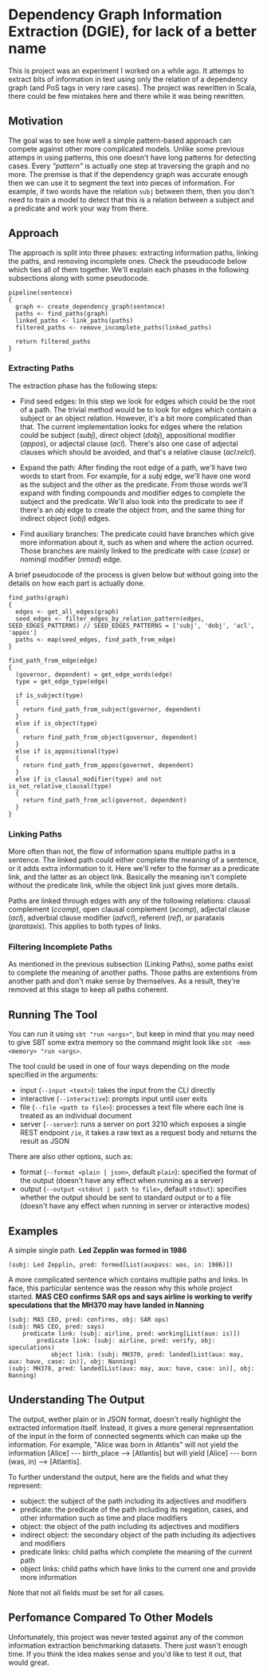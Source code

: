 # Dependency Graph Information Extraction (DGIE), for lack of a better name
This is project was an experiment I worked on a while ago. It attemps to extract bits of information in text using only the relation of a dependency graph (and PoS tags in very rare cases). The project was rewritten in Scala, there could be few mistakes here and there while it was being rewritten.

## Motivation
The goal was to see how well a simple pattern-based approach can compete against other more complicated models. Unlike some previous attemps in using patterns, this one doesn't have long patterns for detecting cases. Every *"pattern"* is actually one step at traversing the graph and no more. The premise is that if the dependency graph was accurate enough then we can use it to segment the text into pieces of information. For example, if two words have the relation `subj` between them, then you don't need to train a model to detect that this is a relation between a subject and a predicate and work your way from there.

## Approach
The approach is split into three phases: extracting information paths, linking the paths, and removing incomplete ones. Check the pseudocode below which ties all of them together. We'll explain each phases in the following subsections along with some pseudocode.

```
pipeline(sentence)
{
  graph <- create_dependency_graph(sentence)
  paths <- find_paths(graph)
  linked_paths <- link_paths(paths)
  filtered_paths <- remove_incomplete_paths(linked_paths)
  
  return filtered_paths
}
```

### Extracting Paths
The extraction phase has the following steps:
* Find seed edges: In this step we look for edges which could be the root of a path. The trivial method would be to look for edges which contain a subject or an object relation. However, it's a bit more complicated than that. The current implementation looks for edges where the relation could be subject (*subj*), direct object (*dobj*), appositional modifier (*appos*), or adjectal clause (*acl*). There's also one case of adjectal clauses which should be avoided, and that's a relative clause (*acl:relcl*).

* Expand the path: After finding the root edge of a path, we'll have two words to start from. For example, for a *subj* edge, we'll have one word as the subject and the other as the predicate. From those words we'll expand with finding compounds and modifier edges to complete the subject and the predicate. We'll also look into the predicate to see if there's an *obj* edge to create the object from, and the same thing for indirect object (*iobj*) edges.

* Find auxiliary branches: The predicate could have branches which give more information about it, such as when and where the action ocurred. Those branches are mainly linked to the predicate with case (*case*) or nominql modifier (*nmod*) edge.

A brief pseudocode of the process is given below but without going into the details on how each part is actually done.
```
find_paths(graph)
{
  edges <- get_all_edges(graph)
  seed_edges <- filter_edges_by_relation_pattern(edges, SEED_EDGES_PATTERNS) // SEED_EDGES_PATTERNS = ['subj', 'dobj', 'acl', 'appos']
  paths <- map(seed_edges, find_path_from_edge)
}

find_path_from_edge(edge)
{
  (governor, dependent) = get_edge_words(edge)
  type = get_edge_type(edge)
  
  if is_subject(type)
  {
    return find_path_from_subject(governor, dependent)
  }
  else if is_object(type)
  {
    return find_path_from_object(governor, dependent)
  }
  else if is_appositional(type)
  {
    return find_path_from_appos(governot, dependent)
  }
  else if is_clausal_modifier(type) and not is_not_relative_clausal(type)
  {
    return find_path_from_acl(governot, dependent)
  }
}
```

### Linking Paths
More often than not, the flow of information spans multiple paths in a sentence. The linked path could either complete the meaning of a sentence, or it adds extra information to it. Here we'll refer to the former as a predicate link, and the latter as an object link. Basically the meaning isn't complete without the predicate link, while the object link just gives more details.

Paths are linked through edges with any of the following relations: clausal complement (*ccomp*), open clausal complement (*xcomp*), adjectal clause (*acl*), adverbial clause modifier (*advcl*), referent (*ref*), or parataxis (*parataxis*). This applies to both types of links.

### Filtering Incomplete Paths
As mentioned in the previous subsection (Linking Paths), some paths exist to complete the meaning of another paths. Those paths are extentions from another path and don't make sense by themselves. As a result, they're removed at this stage to keep all paths coherent.

## Running The Tool
You can run it using `sbt "run <args>"`, but keep in mind that you may need to give SBT some extra memory so the command might look like `sbt -mem <memory> "run <args>`.

The tool could be used in one of four ways depending on the mode specified in the arguments:
* input (`--input <text>`): takes the input from the CLI directly
* interactive (`--interactive`): prompts input until user exits
* file (`--file <path to file>`): processes a text file where each line is treated as an individual document
* server (`--server`): runs a server on port 3210 which exposes a single REST endpoint `/ie`, it takes a raw text as a request body and returns the result as JSON

There are also other options, such as:
* format (`--format <plain | json>`, default `plain`): specified the format of the output (doesn't have any effect when running as a server)
* output (`--output <stdout | path to file>`, default `stdout`): specifies whether the output should be sent to standard output or to a file (doesn't have any effect when running in server or interactive modes)

## Examples
A simple single path.
**Led Zepplin was formed in 1986**
```
(subj: Led Zepplin, pred: formed[List(auxpass: was, in: 1986)])
```

A more complicated sentence which contains multiple paths and links. In face, this particular sentence was the reason why this whole project started.
**MAS CEO confirms SAR ops and says airline is working to verify speculations that the MH370 may have landed in Nanning**
```
(subj: MAS CEO, pred: confirms, obj: SAR ops)
(subj: MAS CEO, pred: says)
	predicate link: (subj: airline, pred: working[List(aux: is)])
		predicate link: (subj: airline, pred: verify, obj: speculations)
			object link: (subj: MH370, pred: landed[List(aux: may, aux: have, case: in)], obj: Nanning)
(subj: MH370, pred: landed[List(aux: may, aux: have, case: in)], obj: Nanning)
```

## Understanding The Output
The output, wether plain or in JSON format, doesn't really highlight the extracted information itself. Instead, it gives a more general representation of the input in the form of connected segments which can make up the information. For example, "Alice was born in Atlantis" will not yield the information \[Alice\] --- birth_place --> \[Atlantis\] but will yield \[Alice\] --- born (was, in) --> \[Atlantis\].

To further understand the output, here are the fields and what they represent:
* subject: the subject of the path including its adjectives and modifiers
* predicate: the predicate of the path including its negation, cases, and other information such as time and place modifiers
* object: the object of the path including its adjectives and modifiers
* indirect object: the secondary object of the path including its adjectives and modifiers
* predicate links: child paths which complete the meaning of the current path
* object links: child paths which have links to the current one and provide more information

Note that not all fields must be set for all cases.

## Perfomance Compared To Other Models
Unfortunately, this project was never tested against any of the common information extraction benchmarking datasets. There just wasn't enough time. If you think the idea makes sense and you'd like to test it out, that would great.

